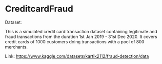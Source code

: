 # CreditcardFraud

Dataset: 

This is a simulated credit card transaction dataset containing legitimate and fraud transactions from the duration 1st Jan 2019 - 31st Dec 2020. It covers credit cards of 1000 customers doing transactions with a pool of 800 merchants.

Link: 
https://www.kaggle.com/datasets/kartik2112/fraud-detection/data
